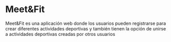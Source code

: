 <h1>Meet&Fit</h1>
<p>Meet&Fit es una aplicación web donde los usuarios pueden registrarse para crear diferentes actividades deportivas y también tienen la opción de unirse a actividades deportivas creadas por otros usuarios</p>
